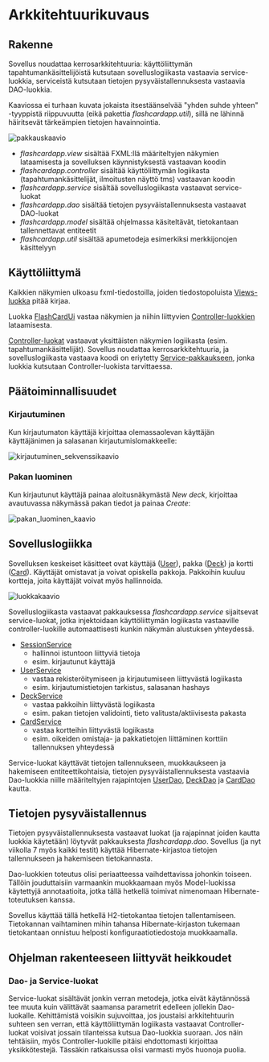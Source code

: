 # Arkkitehtuurikuvaus

## Rakenne

Sovellus noudattaa kerrosarkkitehtuuria: käyttöliittymän tapahtumankäsittelijöistä kutsutaan sovelluslogiikasta vastaavia service-luokkia, serviceistä kutsutaan tietojen pysyväistallennuksesta vastaavia DAO-luokkia.

Kaaviossa ei turhaan kuvata jokaista itsestäänselvää "yhden suhde yhteen" -tyyppistä riippuvuutta (eikä pakettia _flashcardapp.util_), sillä ne lähinnä häiritsevät tärkeämpien tietojen havainnointia.

![pakkauskaavio](https://raw.githubusercontent.com/henrinikku/ot-harjoitustyo/master/dokumentointi/kaaviot/arkkitehtuuri.png)

- _flashcardapp.view_ sisältää FXML:llä määriteltyjen näkymien lataamisesta ja sovelluksen käynnistyksestä vastaavan koodin
- _flashcardapp.controller_ sisältää käyttöliittymän logiikasta (tapahtumankäsittelijät, ilmoitusten näyttö tms) vastaavan koodin
- _flashcardapp.service_ sisältää sovelluslogiikasta vastaavat service-luokat
- _flashcardapp.dao_ sisältää tietojen pysyväistallennuksesta vastaavat DAO-luokat
- _flashcardapp.model_ sisältää ohjelmassa käsiteltävät, tietokantaan tallennettavat entiteetit
- _flashcardapp.util_ sisältää apumetodeja esimerkiksi merkkijonojen käsittelyyn

## Käyttöliittymä

Kaikkien näkymien ulkoasu fxml-tiedostoilla, joiden tiedostopoluista [Views-luokka](https://github.com/henrinikku/ot-harjoitustyo/blob/master/FlashCardApp/src/main/java/flashcardapp/view/Views.java) pitää kirjaa.

Luokka [FlashCardUi](https://github.com/henrinikku/ot-harjoitustyo/blob/master/FlashCardApp/src/main/java/flashcardapp/view/FlashCardUi.java) vastaa näkymien ja niihin liittyvien [Controller-luokkien](https://github.com/henrinikku/ot-harjoitustyo/tree/master/FlashCardApp/src/main/java/flashcardapp/controller) lataamisesta.

[Controller-luokat](https://github.com/henrinikku/ot-harjoitustyo/tree/master/FlashCardApp/src/main/java/flashcardapp/controller) vastaavat yksittäisten näkymien logiikasta (esim. tapahtumankäsittelijät). Sovellus noudattaa kerrosarkkitehtuuria, ja sovelluslogiikasta vastaava koodi on eriytetty [Service-pakkaukseen](https://github.com/henrinikku/ot-harjoitustyo/tree/master/FlashCardApp/src/main/java/flashcardapp/service), jonka luokkia kutsutaan Controller-luokista tarvittaessa.

## Päätoiminnallisuudet

### Kirjautuminen

Kun kirjautumaton käyttäjä kirjoittaa olemassaolevan käyttäjän käyttäjänimen ja salasanan kirjautumislomakkeelle:

![kirjautuminen_sekvenssikaavio](https://raw.githubusercontent.com/henrinikku/ot-harjoitustyo/master/dokumentointi/kaaviot/kayttajan_kirjautuminen.png)

### Pakan luominen

Kun kirjautunut käyttäjä painaa aloitusnäkymästä _New deck_, kirjoittaa avautuvassa näkymässä pakan tiedot ja painaa _Create_:

![pakan_luominen_kaavio](https://raw.githubusercontent.com/henrinikku/ot-harjoitustyo/master/dokumentointi/kaaviot/Pakan%20luominen.png)

## Sovelluslogiikka

Sovelluksen keskeiset käsitteet ovat käyttäjä ([User](https://github.com/henrinikku/ot-harjoitustyo/blob/master/FlashCardApp/src/main/java/flashcardapp/model/User.java)), pakka ([Deck](https://github.com/henrinikku/ot-harjoitustyo/blob/master/FlashCardApp/src/main/java/flashcardapp/model/Deck.java)) ja kortti ([Card](https://github.com/henrinikku/ot-harjoitustyo/blob/master/FlashCardApp/src/main/java/flashcardapp/model/Card.java)). Käyttäjät omistavat ja voivat opiskella pakkoja. Pakkoihin kuuluu kortteja, joita käyttäjät voivat myös hallinnoida.

![luokkakaavio](https://raw.githubusercontent.com/henrinikku/ot-harjoitustyo/master/dokumentointi/kaaviot/luokkakaavio.png)

Sovelluslogiikasta vastaavat pakkauksessa _flashcardapp.service_ sijaitsevat service-luokat, jotka injektoidaan käyttöliittymän logiikasta vastaaville controller-luokille automaattisesti kunkin näkymän alustuksen yhteydessä.

- [SessionService](https://github.com/henrinikku/ot-harjoitustyo/blob/master/FlashCardApp/src/main/java/flashcardapp/service/DefaultSessionService.java)
  - hallinnoi istuntoon liittyviä tietoja
  - esim. kirjautunut käyttäjä
- [UserService](https://github.com/henrinikku/ot-harjoitustyo/blob/master/FlashCardApp/src/main/java/flashcardapp/service/DefaultUserService.java)
  - vastaa rekisteröitymiseen ja kirjautumiseen liittyvästä logiikasta
  - esim. kirjautumistietojen tarkistus, salasanan hashays
- [DeckService](https://github.com/henrinikku/ot-harjoitustyo/blob/master/FlashCardApp/src/main/java/flashcardapp/service/DefaultDeckService.java)
  - vastaa pakkoihin liittyvästä logiikasta
  - esim. pakan tietojen validointi, tieto valitusta/aktiivisesta pakasta
- [CardService](https://github.com/henrinikku/ot-harjoitustyo/blob/master/FlashCardApp/src/main/java/flashcardapp/service/DefaultCardService.java)
  - vastaa kortteihin liittyvästä logiikasta
  - esim. oikeiden omistaja- ja pakkatietojen liittäminen korttiin tallennuksen yhteydessä

Service-luokat käyttävät tietojen tallennukseen, muokkaukseen ja hakemiseen entiteettikohtaisia, tietojen pysyväistallennuksesta vastaavia Dao-luokkia niille määriteltyjen rajapintojen [UserDao](https://github.com/henrinikku/ot-harjoitustyo/blob/master/FlashCardApp/src/main/java/flashcardapp/dao/UserDao.java), [DeckDao](https://github.com/henrinikku/ot-harjoitustyo/blob/master/FlashCardApp/src/main/java/flashcardapp/dao/DeckDao.java) ja [CardDao](https://github.com/henrinikku/ot-harjoitustyo/blob/master/FlashCardApp/src/main/java/flashcardapp/dao/CardDao.java) kautta.

## Tietojen pysyväistallennus

Tietojen pysyväistallennuksesta vastaavat luokat (ja rajapinnat joiden kautta luokkia käytetään) löytyvät pakkauksesta _flashcardapp.dao_. Sovellus (ja nyt viikolla 7 myös kaikki testit) käyttää Hibernate-kirjastoa tietojen tallennukseen ja hakemiseen tietokannasta. 

Dao-luokkien toteutus olisi periaatteessa vaihdettavissa johonkin toiseen. Tällöin jouduttaisiin varmaankin muokkaamaan myös Model-luokissa käytettyjä annotaatioita, jotka tällä hetkellä toimivat nimenomaan Hibernate-toteutuksen kanssa. 

Sovellus käyttää tällä hetkellä H2-tietokantaa tietojen tallentamiseen. Tietokannan vaihtaminen mihin tahansa Hibernate-kirjaston tukemaan tietokantaan onnistuu helposti konfiguraatiotiedostoja muokkaamalla.

## Ohjelman rakenteeseen liittyvät heikkoudet

### Dao- ja Service-luokat
Service-luokat sisältävät jonkin verran metodeja, jotka eivät käytännössä tee muuta kuin välittävät saamansa parametrit edelleen jollekin Dao-luokalle. Kehittämistä voisikin sujuvoittaa, jos joustaisi arkkitehtuurin suhteen sen verran, että käyttöliittymän logiikasta vastaavat Controller-luokat voisivat jossain tilanteissa kutsua Dao-luokkia suoraan. Jos näin tehtäisiin, myös Controller-luokille pitäisi ehdottomasti kirjoittaa yksikkötestejä. Tässäkin ratkaisussa olisi varmasti myös huonoja puolia.
